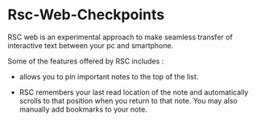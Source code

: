 # Rsc-Web-Checkpoints
RSC web is an experimental approach to make seamless transfer of interactive text between your pc and smartphone. 

Some of the features offered by RSC includes :

* allows you to pin important notes to the top of the list.

* RSC remembers your last read location of the note and automatically scrolls to that position when you return to that note. You may also manually add bookmarks to your note.
